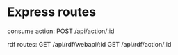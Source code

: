 # Express routes

consume action:
POST /api/action/:id

rdf routes:
GET /api/rdf/webapi/:id
GET /api/rdf/action/:id
